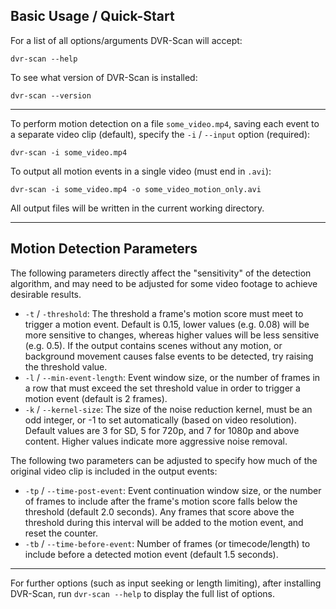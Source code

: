 
## Basic Usage / Quick-Start

For a list of all options/arguments DVR-Scan will accept:

    dvr-scan --help

To see what version of DVR-Scan is installed:

    dvr-scan --version

----------------------

To perform motion detection on a file `some_video.mp4`, saving each event to a separate video clip (default), specify the `-i` / `--input` option (required):

    dvr-scan -i some_video.mp4

To output all motion events in a single video (must end in `.avi`):

    dvr-scan -i some_video.mp4 -o some_video_motion_only.avi

All output files will be written in the current working directory.

----------------------


## Motion Detection Parameters

The following parameters directly affect the "sensitivity" of the detection algorithm, and may need to be adjusted for some video footage to achieve desirable results.

 - `-t` / `-threshold`: The threshold a frame's motion score must meet to trigger a motion event.  Default is 0.15, lower values (e.g. 0.08) will be more sensitive to changes, whereas higher values will be less sensitive (e.g. 0.5).  If the output contains scenes without any motion, or background movement causes false events to be detected, try raising the threshold value.
 - `-l` / `--min-event-length`: Event window size, or the number of frames in a row that must exceed the set threshold value in order to trigger a motion event (default is 2 frames).
 - `-k` / `--kernel-size`: The size of the noise reduction kernel, must be an odd integer, or -1 to set automatically (based on video resolution).  Default values are 3 for SD, 5 for 720p, and 7 for 1080p and above content.  Higher values indicate more aggressive noise removal.

The following two parameters can be adjusted to specify how much of the original video clip is included in the output events:

 - `-tp` / `--time-post-event`: Event continuation window size, or the number of frames to include after the frame's motion score falls below the threshold (default 2.0 seconds).  Any frames that score above the threshold during this interval will be added to the motion event, and reset the counter.
 - `-tb` / `--time-before-event`: Number of frames (or timecode/length) to include before a detected motion event (default 1.5 seconds).

----------------------


For further options (such as input seeking or length limiting), after installing DVR-Scan, run `dvr-scan --help` to display the full list of options.

